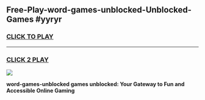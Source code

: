 
## Free-Play-word-games-unblocked-Unblocked-Games #yyryr
<h3>
<a href="https://news.freeplayer.one?title=word-games-unblocked&ref=8M">CLICK TO PLAY</a></h3>
<hr>

<h3>
<a href="https://news.freeplayer.one?title=word-games-unblocked&ref=8M">CLICK 2 PLAY</a>
  
</h3>

<a href="https://news.freeplayer.one?title=word-games-unblocked&ref=8M"><img src="https://clearcache.store/games.png"></a>


**word-games-unblocked games unblocked: Your Gateway to Fun and Accessible Online Gaming**
